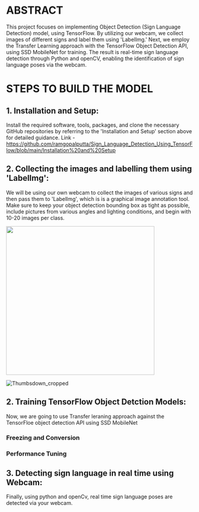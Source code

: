 # ABSTRACT
This project focuses on implementing Object Detection (Sign Language Detection) model, using TensorFlow. By utilizing our webcam, we collect images of different signs and label them using 'LabelImg.' Next, we employ the Transfer Learning approach with the TensorFlow Object Detection API, using SSD MobileNet for training. The result is real-time sign language detection through Python and openCV, enabling the identification of sign language poses via the webcam. 

# STEPS TO BUILD THE MODEL

## 1. Installation and Setup:
Install the required software, tools, packages, and clone the necessary GitHub repositories by referring to the 'Installation and Setup' section above for detailed guidance.
Link - https://github.com/ramgopalputta/Sign_Language_Detection_Using_TensorFlow/blob/main/Installation%20and%20Setup

## 2. Collecting the images and labelling them using 'LabelImg':
We will be using our own webcam to collect the images of various signs and then pass them to 'LabelImg', which is is a graphical image annotation tool.
Make sure to keep your object detection bounding box as tight as possible, include pictures from various angles and lighting conditions, and begin with 10-20 images per class.

<img src="![Victory_cropped](https://github.com/ramgopalputta/Object_Detection_Using_TensorFlow/assets/114395443/45c73931-76e2-4f59-879a-5c8b52013cfb)" width="400" height="400" />


![Thumbsdown_cropped](https://github.com/ramgopalputta/Object_Detection_Using_TensorFlow/assets/114395443/6f8bc2db-ab96-4e3a-91cc-6106bba39119)



## 2.  Training TensorFlow Object Detction Models:
Now, we are going to use Transfer leraning approach against the TensorFloe object detection API using SSD MobileNet

### Freezing and Conversion

### Performance Tuning

## 3. Detecting sign language in real time using Webcam:
Finally, using python and openCv, real time sign language poses are detected via your webcam. 




